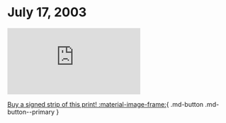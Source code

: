 # July 17, 2003

![](https://www.achewood.com/comic.php?date=07172003)

[Buy a signed strip of this print! :material-image-frame:](https://achewood-holiday-pop-up.myshopify.com/products/strip#07172003){ .md-button .md-button--primary }
